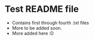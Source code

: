 # Test README file
- Contains first through fourth .txt files
- More to be added soon. 
- More added here :D